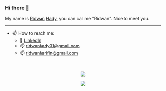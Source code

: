 ### Hi there 👋

My name is [Ridwan](https://en.wikipedia.org/wiki/Ridwan_(name)) [Hady](https://en.wikipedia.org/wiki/Hadi), you can call me "Ridwan". Nice to meet you.

---

- 📫 How to reach me:
  - 🔗 [LinkedIn](https://linkedin.com/in/ridwanhady)
  - 📫 ridwanhady31@gmail.com
  - 📫 ridwanharifin@gmail.com

<br />
<p align="center">
  <img align="center" src="https://github-readme-stats.vercel.app/api?username=rid1hady&show_icons=true&theme=tokyonight" />
</p>

<p align="center">
  <img align="center" src="https://github-readme-stats.vercel.app/api/top-langs/?username=rid1hady&theme=tokyonight&layout=compact&langs_count=10&hide=postscript,tex" />
</p>

